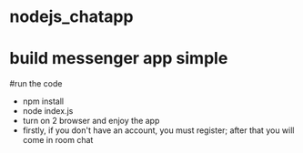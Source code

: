 # nodejs_chatapp
# build messenger app simple
#run the code
- npm install
- node index.js
- turn on 2 browser and enjoy the app 
- firstly, if you don't have an account, you must register; after that you will come in room chat
